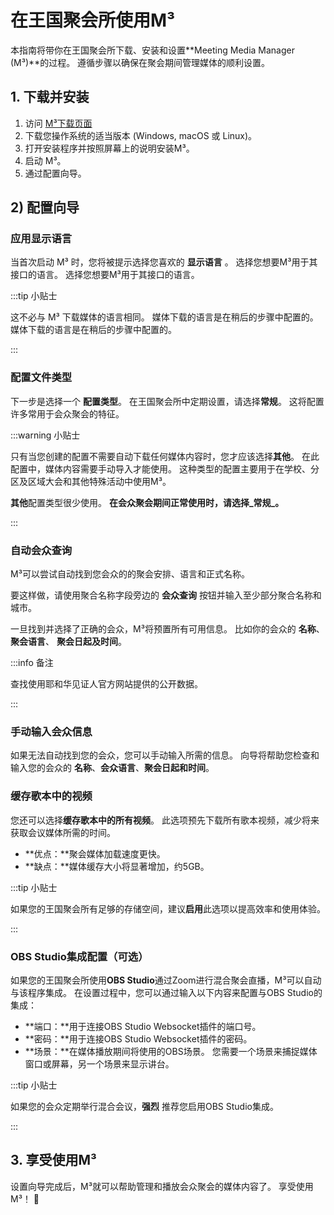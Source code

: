 # 在王国聚会所使用M³

本指南将带你在王国聚会所下载、安装和设置\*\*Meeting Media Manager (M³)\*\*的过程。 遵循步骤以确保在聚会期间管理媒体的顺利设置。

## 1. 下载并安装

1. 访问 [M³下载页面](https://github.com/sircharlo/meeting-media-manager/releases/latest)
2. 下载您操作系统的适当版本 (Windows, macOS 或 Linux)。
3. 打开安装程序并按照屏幕上的说明安装M³。
4. 启动 M³。
5. 通过配置向导。

## 2) 配置向导

### 应用显示语言

当首次启动 M³ 时，您将被提示选择您喜欢的 **显示语言** 。 选择您想要M³用于其接口的语言。 选择您想要M³用于其接口的语言。

:::tip 小贴士

这不必与 M³ 下载媒体的语言相同。 媒体下载的语言是在稍后的步骤中配置的。 媒体下载的语言是在稍后的步骤中配置的。

:::

### 配置文件类型

下一步是选择一个 **配置类型**。 在王国聚会所中定期设置，请选择**常规**。 这将配置许多常用于会众聚会的特征。

:::warning 小贴士

只有当您创建的配置不需要自动下载任何媒体内容时，您才应该选择**其他**。 在此配置中，媒体内容需要手动导入才能使用。 这种类型的配置主要用于在学校、分区及区域大会和其他特殊活动中使用M³。

**其他**配置类型很少使用。 **在会众聚会期间正常使用时，请选择_常规_。**

:::

### 自动会众查询

M³可以尝试自动找到您会众的的聚会安排、语言和正式名称。

要这样做，请使用聚合名称字段旁边的 **会众查询** 按钮并输入至少部分聚合名称和城市。

一旦找到并选择了正确的会众，M³将预置所有可用信息。 比如你的会众的 **名称**、 **聚会语言**、 **聚会日起及时间**。

:::info 备注

查找使用耶和华见证人官方网站提供的公开数据。

:::

### 手动输入会众信息

如果无法自动找到您的会众，您可以手动输入所需的信息。 向导将帮助您检查和输入您的会众的 **名称**、**会众语言**、**聚会日起和时间**。

### 缓存歌本中的视频

您还可以选择**缓存歌本中的所有视频**。 此选项预先下载所有歌本视频，减少将来获取会议媒体所需的时间。

- \*\*优点：\*\*聚会媒体加载速度更快。
- \*\*缺点：\*\*媒体缓存大小将显著增加，约5GB。

:::tip 小贴士

如果您的王国聚会所有足够的存储空间，建议**启用**此选项以提高效率和使用体验。

:::

### OBS Studio集成配置（可选）

如果您的王国聚会所使用**OBS Studio**通过Zoom进行混合聚会直播，M³可以自动与该程序集成。 在设置过程中，您可以通过输入以下内容来配置与OBS Studio的集成：

- \*\*端口：\*\*用于连接OBS Studio Websocket插件的端口号。
- \*\*密码：\*\*用于连接OBS Studio Websocket插件的密码。
- \*\*场景：\*\*在媒体播放期间将使用的OBS场景。 您需要一个场景来捕捉媒体窗口或屏幕，另一个场景来显示讲台。

:::tip 小贴士

如果您的会众定期举行混合会议，**强烈** 推荐您启用OBS Studio集成。

:::

## 3. 享受使用M³

设置向导完成后，M³就可以帮助管理和播放会众聚会的媒体内容了。 享受使用M³！ :tada:
